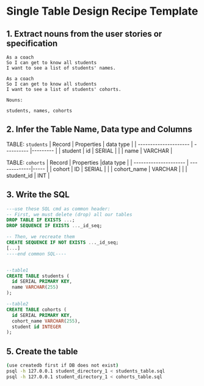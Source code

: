 # Single Table Design Recipe Template

## 1. Extract nouns from the user stories or specification

```
As a coach
So I can get to know all students
I want to see a list of students' names.

As a coach
So I can get to know all students
I want to see a list of students' cohorts.

```

```
Nouns:

students, names, cohorts

```

## 2. Infer the Table Name, Data type and Columns

TABLE: `students`
| Record                | Properties | data type   |
| --------------------- | ---------- |---------    |
| student               | id         | SERIAL      |
|                       | name       |  VARCHAR    |


TABLE: `cohorts`
| Record                | Properties   |data type  |
| --------------------- | -------------|-----      |
| cohort                | ID           | SERIAL    |
|                       | cohort_name  |  VARCHAR  |
|                       | student_id   |  INT      |



## 3. Write the SQL

```sql
---use these SQL cmd as common header:
-- First, we must delete (drop) all our tables
DROP TABLE IF EXISTS ...;
DROP SEQUENCE IF EXISTS ..._id_seq;

-- Then, we recreate them
CREATE SEQUENCE IF NOT EXISTS ..._id_seq;
[...]
----end common SQL----


--table1
CREATE TABLE students (
  id SERIAL PRIMARY KEY,
  name VARCHAR(255)
);

--table2
CREATE TABLE cohorts (
  id SERIAL PRIMARY KEY, 
  cohort_name VARCHAR(255),
  student id INTEGER
);

```


## 5. Create the table

```bash
(use createdb first if DB does not exist)
psql -h 127.0.0.1 student_directory_1 < students_table.sql
psql -h 127.0.0.1 student_directory_1 < cohorts_table.sql
```

